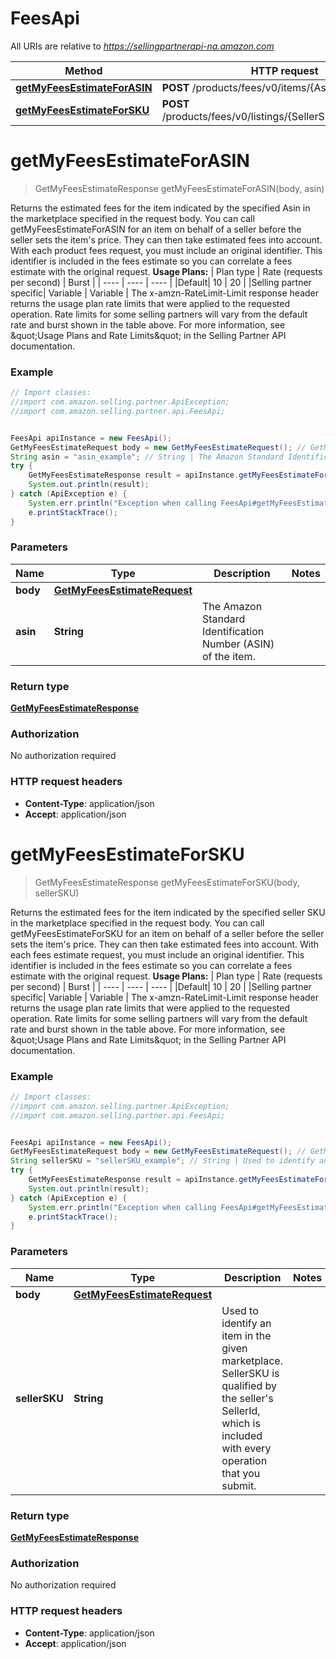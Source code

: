 # FeesApi

All URIs are relative to *https://sellingpartnerapi-na.amazon.com*

Method | HTTP request | Description
------------- | ------------- | -------------
[**getMyFeesEstimateForASIN**](FeesApi.md#getMyFeesEstimateForASIN) | **POST** /products/fees/v0/items/{Asin}/feesEstimate | 
[**getMyFeesEstimateForSKU**](FeesApi.md#getMyFeesEstimateForSKU) | **POST** /products/fees/v0/listings/{SellerSKU}/feesEstimate | 


<a name="getMyFeesEstimateForASIN"></a>
# **getMyFeesEstimateForASIN**
> GetMyFeesEstimateResponse getMyFeesEstimateForASIN(body, asin)



Returns the estimated fees for the item indicated by the specified Asin in the marketplace specified in the request body.  You can call getMyFeesEstimateForASIN for an item on behalf of a seller before the seller sets the item&#39;s price. They can then take estimated fees into account. With each product fees request, you must include an original identifier. This identifier is included in the fees estimate so you can correlate a fees estimate with the original request.  **Usage Plans:**  | Plan type | Rate (requests per second) | Burst | | ---- | ---- | ---- | |Default| 10 | 20 | |Selling partner specific| Variable | Variable |  The x-amzn-RateLimit-Limit response header returns the usage plan rate limits that were applied to the requested operation. Rate limits for some selling partners will vary from the default rate and burst shown in the table above. For more information, see \&quot;Usage Plans and Rate Limits\&quot; in the Selling Partner API documentation.

### Example
```java
// Import classes:
//import com.amazon.selling.partner.ApiException;
//import com.amazon.selling.partner.api.FeesApi;


FeesApi apiInstance = new FeesApi();
GetMyFeesEstimateRequest body = new GetMyFeesEstimateRequest(); // GetMyFeesEstimateRequest | 
String asin = "asin_example"; // String | The Amazon Standard Identification Number (ASIN) of the item.
try {
    GetMyFeesEstimateResponse result = apiInstance.getMyFeesEstimateForASIN(body, asin);
    System.out.println(result);
} catch (ApiException e) {
    System.err.println("Exception when calling FeesApi#getMyFeesEstimateForASIN");
    e.printStackTrace();
}
```

### Parameters

Name | Type | Description  | Notes
------------- | ------------- | ------------- | -------------
 **body** | [**GetMyFeesEstimateRequest**](GetMyFeesEstimateRequest.md)|  |
 **asin** | **String**| The Amazon Standard Identification Number (ASIN) of the item. |

### Return type

[**GetMyFeesEstimateResponse**](GetMyFeesEstimateResponse.md)

### Authorization

No authorization required

### HTTP request headers

 - **Content-Type**: application/json
 - **Accept**: application/json

<a name="getMyFeesEstimateForSKU"></a>
# **getMyFeesEstimateForSKU**
> GetMyFeesEstimateResponse getMyFeesEstimateForSKU(body, sellerSKU)



Returns the estimated fees for the item indicated by the specified seller SKU in the marketplace specified in the request body.  You can call getMyFeesEstimateForSKU for an item on behalf of a seller before the seller sets the item&#39;s price. They can then take estimated fees into account. With each fees estimate request, you must include an original identifier. This identifier is included in the fees estimate so you can correlate a fees estimate with the original request.  **Usage Plans:**  | Plan type | Rate (requests per second) | Burst | | ---- | ---- | ---- | |Default| 10 | 20 | |Selling partner specific| Variable | Variable |  The x-amzn-RateLimit-Limit response header returns the usage plan rate limits that were applied to the requested operation. Rate limits for some selling partners will vary from the default rate and burst shown in the table above. For more information, see \&quot;Usage Plans and Rate Limits\&quot; in the Selling Partner API documentation.

### Example
```java
// Import classes:
//import com.amazon.selling.partner.ApiException;
//import com.amazon.selling.partner.api.FeesApi;


FeesApi apiInstance = new FeesApi();
GetMyFeesEstimateRequest body = new GetMyFeesEstimateRequest(); // GetMyFeesEstimateRequest | 
String sellerSKU = "sellerSKU_example"; // String | Used to identify an item in the given marketplace. SellerSKU is qualified by the seller's SellerId, which is included with every operation that you submit.
try {
    GetMyFeesEstimateResponse result = apiInstance.getMyFeesEstimateForSKU(body, sellerSKU);
    System.out.println(result);
} catch (ApiException e) {
    System.err.println("Exception when calling FeesApi#getMyFeesEstimateForSKU");
    e.printStackTrace();
}
```

### Parameters

Name | Type | Description  | Notes
------------- | ------------- | ------------- | -------------
 **body** | [**GetMyFeesEstimateRequest**](GetMyFeesEstimateRequest.md)|  |
 **sellerSKU** | **String**| Used to identify an item in the given marketplace. SellerSKU is qualified by the seller&#39;s SellerId, which is included with every operation that you submit. |

### Return type

[**GetMyFeesEstimateResponse**](GetMyFeesEstimateResponse.md)

### Authorization

No authorization required

### HTTP request headers

 - **Content-Type**: application/json
 - **Accept**: application/json

